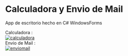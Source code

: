 # Calculadora y Envio de Mail 
App de escritorio hecho en C# WindowsForms 
 

Calculadora : <br>
<a href="https://ibb.co/4W26L1y"><img src="https://i.ibb.co/b1FSVbh/calculadora.png" alt="calculadora" border="0"></a><br>
Envio de Mail :<br>
<a href="https://ibb.co/P5vBxKZ"><img src="https://i.ibb.co/y8cL0tn/enviomail.png" alt="enviomail" border="0"></a>

